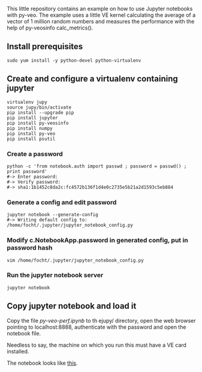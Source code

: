 This little repository contains an example on how to use Jupyter
notebooks with py-veo. The example uses a little VE kernel calculating
the average of a vector of 1 million random numbers and measures the
performance with the help of py-veosinfo calc_metrics().


## Install prerequisites

```
sudo yum install -y python-devel python-virtualenv
```

## Create and configure a virtualenv containing jupyter 

```
virtualenv jupy
source jupy/bin/activate
pip install --upgrade pip
pip install jupyter
pip install py-veosinfo
pip install numpy
pip install py-veo
pip install psutil
```

### Create a password
```
python -c 'from notebook.auth import passwd ; password = passwd() ; print password'
#-> Enter password: 
#-> Verify password: 
#-> sha1:1b1452c8da2c:fc4572b136f1d4e0c2735e5b21a2d1593c5eb884
```


### Generate a config and edit password
```
jupyter notebook --generate-config
#-> Writing default config to: /home/focht/.jupyter/jupyter_notebook_config.py
```

### Modify c.NotebookApp.password in generated config, put in password hash
```
vim /home/focht/.jupyter/jupyter_notebook_config.py
```

### Run the jupyter notebook server
```
jupyter notebook
```

## Copy jupyter notebook and load it

Copy the file *py-veo-perf.ipynb* to th ejupy/ directory,
open the web browser pointing to localhost:8888,
authenticate with the password and open the notebook file.

Needless to say, the machine on which you run this must have a VE card
installed.

The notebook looks like [this](py-veo-perf.md).
